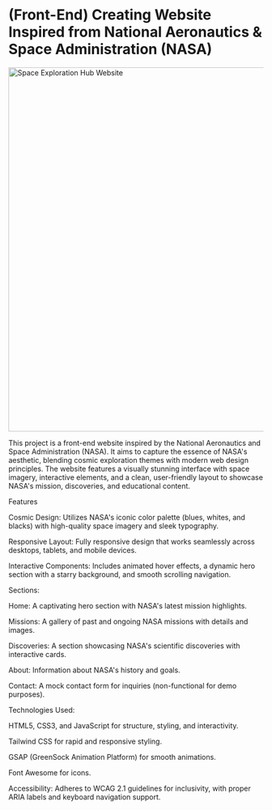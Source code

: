 # (Front-End) Creating Website Inspired from National Aeronautics & Space Administration (NASA)

<img width="1280" height="720" alt="Space Exploration Hub Website" src="https://github.com/user-attachments/assets/93b4fbdf-2007-4699-81e9-ffac8e7f98a3" />

This project is a front-end website inspired by the National Aeronautics and Space Administration (NASA). It aims to capture the essence of NASA's aesthetic, blending cosmic exploration themes with modern web design principles. The website features a visually stunning interface with space imagery, interactive elements, and a clean, user-friendly layout to showcase NASA's mission, discoveries, and educational content.

Features





Cosmic Design: Utilizes NASA's iconic color palette (blues, whites, and blacks) with high-quality space imagery and sleek typography.



Responsive Layout: Fully responsive design that works seamlessly across desktops, tablets, and mobile devices.



Interactive Components: Includes animated hover effects, a dynamic hero section with a starry background, and smooth scrolling navigation.



Sections:





Home: A captivating hero section with NASA's latest mission highlights.



Missions: A gallery of past and ongoing NASA missions with details and images.



Discoveries: A section showcasing NASA's scientific discoveries with interactive cards.



About: Information about NASA's history and goals.



Contact: A mock contact form for inquiries (non-functional for demo purposes).



Technologies Used:





HTML5, CSS3, and JavaScript for structure, styling, and interactivity.



Tailwind CSS for rapid and responsive styling.



GSAP (GreenSock Animation Platform) for smooth animations.



Font Awesome for icons.



Accessibility: Adheres to WCAG 2.1 guidelines for inclusivity, with proper ARIA labels and keyboard navigation support.
